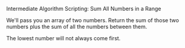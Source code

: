 Intermediate Algorithm Scripting: Sum All Numbers in a Range

We'll pass you an array of two numbers. Return the sum of those two numbers plus the sum of all the numbers between them.

The lowest number will not always come first.